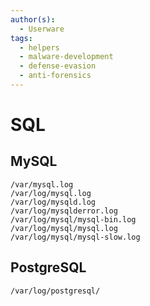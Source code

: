 ```yaml
---
author(s):
  - Userware
tags:
  - helpers
  - malware-development
  - defense-evasion
  - anti-forensics
---
```

# SQL

## MySQL

```
/var/mysql.log
/var/log/mysql.log
/var/log/mysqld.log
/var/log/mysqlderror.log
/var/log/mysql/mysql-bin.log
/var/log/mysql/mysql.log
/var/log/mysql/mysql-slow.log
```

## PostgreSQL

```
/var/log/postgresql/
```